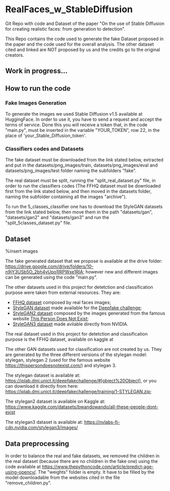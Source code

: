 # RealFaces_w_StableDiffusion
Git Repo with code and Dataset of the paper "On the use of Stable Diffusion for creating realistic faces: from generation to detection".

This Repo contains the code used to generate the fake Dataset proposed in the paper and the code used for the overall analysis. The other dataset cited and linked are NOT proposed by us and the credits go to the original creators.

## Work in progress...

## How to run the code

### Fake Images Generation
To generate the images we used Stable Diffusion v1.5 available at HuggingFace. In order to use it, you have to send a request and accept the terms of service. Done this you will receive a token that, in the code "main.py", must be inserted in the variable "YOUR_TOKEN", row 22, in the place of 'your_Stable_Diffusion_token'.

### Classifiers codes and Datasets
The fake dataset must be downloaded from the link stated below, extracted and put in the datasets/png_images/train, datasets/png_images/eval and datasets/png_images/test folder naming the subfolders "fake".

The real dataset must be split, running the "split_real_dataset.py" file, in order to run the classifiers codes (The FFHQ dataset must be downloaded first from the link stated below, and then moved in the datasets folder, naming the subfolder containing all the images "archive").

To run the 5_classes_classifier one has to download the StyleGAN datasets from the link stated below, then move them in the path "datasets/gan", "datasets/gan2" and "datasets/gan3" and run the "split_5classes_dataset.py" file.

## Dataset
%insert images

The fake generated dataset that we propose is available at the drive folder: https://drive.google.com/drive/folders/10-n9jY3USb5O_2bh4yUpo1IRPWxe1RIA; however new and different images can be generated using the code "main.py".

The other datasets used in this project for detetction and classification purpose were taken from external resources. They are:
* [FFHQ dataset](https://www.kaggle.com/datasets/arnaud58/flickrfaceshq-dataset-ffhq) composed by real faces images;
* [StyleGAN dataset](https://iplab.dmi.unict.it/deepfakechallenge/training/1-STYLEGAN.zip) made available for the [Deepfake challenge](https://iplab.dmi.unict.it/deepfakechallenge/#[object%20Object]);
* [StyleGAN2 dataset](https://www.kaggle.com/datasets/bwandowando/all-these-people-dont-exist) composed by the images generated from the famous website [This Person Does Not Exist](https://thispersondoesnotexist.com/);
* [StyleGAN3 dataset](https://nvlabs-fi-cdn.nvidia.com/stylegan3/images/) made avilable directly from NVIDIA.

[//]: <> (This is also a comment.)
The real dataset used in this project for detetction and classification purpose is the FFHQ dataset, available on kaggle at 

The other GAN datasets used for classification are not created by us. They are generated by the three different versions of the stylegan model: stylegan, stylegan 2 (used for the famous website https://thispersondoesnotexist.com/) and stylegan 3.

The stylegan dataset is available at: https://iplab.dmi.unict.it/deepfakechallenge/#[object%20Object], or you can download it directly from here: https://iplab.dmi.unict.it/deepfakechallenge/training/1-STYLEGAN.zip;

The stylegan2 dataset is available on Kaggle at: https://www.kaggle.com/datasets/bwandowando/all-these-people-dont-exist

The stylegan3 dataset is available at: https://nvlabs-fi-cdn.nvidia.com/stylegan3/images/

## Data preprocessing
In order to balance the real and fake datasets, we removed the children in the real dataset (because there are no children in the fake one) using the code available at https://www.thepythoncode.com/article/predict-age-using-opencv/.
The "weights" folder is empty. It have to be filled by the model downloadable from the websites cited in the file "remove_children.py".
